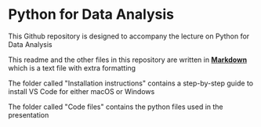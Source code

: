 # Python for Data Analysis

This Github repository is designed to accompany the lecture on Python for Data Analysis

This readme and the other files in this repository are written in **[Markdown](https://www.markdownguide.org/getting-started/)** which is a text file with extra formatting

The folder called "Installation instructions" contains a step-by-step guide to install VS Code for either macOS or Windows

The folder called "Code files" contains the python files used in the presentation








